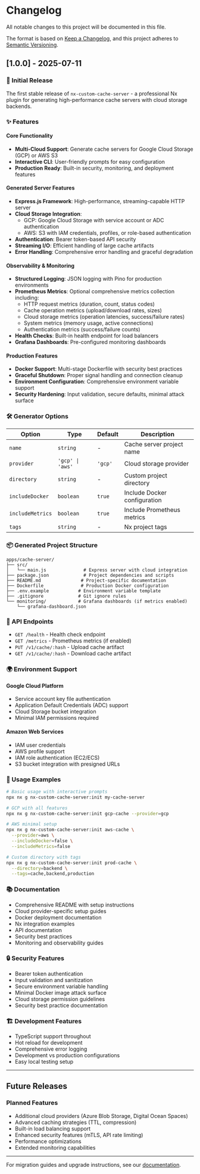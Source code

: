 # Changelog

All notable changes to this project will be documented in this file.

The format is based on [Keep a Changelog](https://keepachangelog.com/en/1.0.0/),
and this project adheres to [Semantic Versioning](https://semver.org/spec/v2.0.0.html).

## [1.0.0] - 2025-07-11

### 🎉 Initial Release

The first stable release of `nx-custom-cache-server` - a professional Nx plugin for generating high-performance cache servers with cloud storage backends.

### ✨ Features

#### Core Functionality
- **Multi-Cloud Support**: Generate cache servers for Google Cloud Storage (GCP) or AWS S3
- **Interactive CLI**: User-friendly prompts for easy configuration
- **Production Ready**: Built-in security, monitoring, and deployment features

#### Generated Server Features
- **Express.js Framework**: High-performance, streaming-capable HTTP server
- **Cloud Storage Integration**: 
  - GCP: Google Cloud Storage with service account or ADC authentication
  - AWS: S3 with IAM credentials, profiles, or role-based authentication
- **Authentication**: Bearer token-based API security
- **Streaming I/O**: Efficient handling of large cache artifacts
- **Error Handling**: Comprehensive error handling and graceful degradation

#### Observability & Monitoring
- **Structured Logging**: JSON logging with Pino for production environments
- **Prometheus Metrics**: Optional comprehensive metrics collection including:
  - HTTP request metrics (duration, count, status codes)
  - Cache operation metrics (upload/download rates, sizes)
  - Cloud storage metrics (operation latencies, success/failure rates)
  - System metrics (memory usage, active connections)
  - Authentication metrics (success/failure counts)
- **Health Checks**: Built-in health endpoint for load balancers
- **Grafana Dashboards**: Pre-configured monitoring dashboards

#### Production Features
- **Docker Support**: Multi-stage Dockerfile with security best practices
- **Graceful Shutdown**: Proper signal handling and connection cleanup
- **Environment Configuration**: Comprehensive environment variable support
- **Security Hardening**: Input validation, secure defaults, minimal attack surface

### 🛠️ Generator Options

| Option | Type | Default | Description |
|--------|------|---------|-------------|
| `name` | `string` | - | Cache server project name |
| `provider` | `'gcp' \| 'aws'` | `'gcp'` | Cloud storage provider |
| `directory` | `string` | - | Custom project directory |
| `includeDocker` | `boolean` | `true` | Include Docker configuration |
| `includeMetrics` | `boolean` | `true` | Include Prometheus metrics |
| `tags` | `string` | - | Nx project tags |

### 📦 Generated Project Structure

```
apps/cache-server/
├── src/
│   └── main.js              # Express server with cloud integration
├── package.json             # Project dependencies and scripts
├── README.md               # Project-specific documentation
├── Dockerfile              # Production Docker configuration
├── .env.example           # Environment variable template
├── .gitignore             # Git ignore rules
└── monitoring/            # Grafana dashboards (if metrics enabled)
    └── grafana-dashboard.json
```

### 🔧 API Endpoints

- `GET /health` - Health check endpoint
- `GET /metrics` - Prometheus metrics (if enabled)
- `PUT /v1/cache/:hash` - Upload cache artifact
- `GET /v1/cache/:hash` - Download cache artifact

### 🌍 Environment Support

#### Google Cloud Platform
- Service account key file authentication
- Application Default Credentials (ADC) support
- Cloud Storage bucket integration
- Minimal IAM permissions required

#### Amazon Web Services  
- IAM user credentials
- AWS profile support
- IAM role authentication (EC2/ECS)
- S3 bucket integration with presigned URLs

### 🚀 Usage Examples

```bash
# Basic usage with interactive prompts
npx nx g nx-custom-cache-server:init my-cache-server

# GCP with all features
npx nx g nx-custom-cache-server:init gcp-cache --provider=gcp

# AWS minimal setup
npx nx g nx-custom-cache-server:init aws-cache \
  --provider=aws \
  --includeDocker=false \
  --includeMetrics=false

# Custom directory with tags
npx nx g nx-custom-cache-server:init prod-cache \
  --directory=backend \
  --tags=cache,backend,production
```

### 📚 Documentation

- Comprehensive README with setup instructions
- Cloud provider-specific setup guides
- Docker deployment documentation
- Nx integration examples
- API documentation
- Security best practices
- Monitoring and observability guides

### 🔒 Security Features

- Bearer token authentication
- Input validation and sanitization
- Secure environment variable handling
- Minimal Docker image attack surface
- Cloud storage permission guidelines
- Security best practice documentation

### 🏗️ Development Features

- TypeScript support throughout
- Hot reload for development
- Comprehensive error logging
- Development vs production configurations
- Easy local testing setup

---

## Future Releases

### Planned Features
- Additional cloud providers (Azure Blob Storage, Digital Ocean Spaces)
- Advanced caching strategies (TTL, compression)
- Built-in load balancing support
- Enhanced security features (mTLS, API rate limiting)
- Performance optimizations
- Extended monitoring capabilities

---

For migration guides and upgrade instructions, see our [documentation](README.md).
